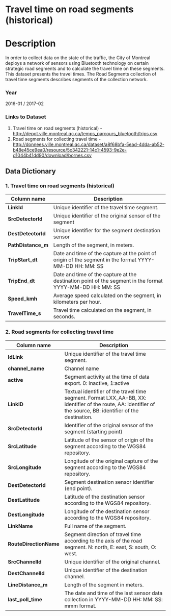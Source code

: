 
Travel time on road segments (historical)
=========================

# Description #  
In order to collect data on the state of the traffic, the City of Montreal deploys a network of sensors using Bluetooth 
technology on certain strategic road segments and to calculate the travel time on these segments. This dataset presents
the travel times. The Road Segments collection of travel time segments describes segments of the collection network.

### Year ###
2016-01 / 2017-02

### Links to Dataset ###
1. Travel time on road segments (historical) - http://depot.ville.montreal.qc.ca/temps_parcours_bluetooth/trips.csv
2. Road segments for collecting travel time - http://donnees.ville.montreal.qc.ca/dataset/a8f68bfa-5ead-4dda-ab52-b48e45ce9ea0/resource/5c342221-14c1-4593-9e2e-d1044b41dd90/download/bornes.csv

## Data Dictionary ##

### 1. Travel time on road segments (historical) ###

| Column name | Description |
|-------------|-------------|
| __LinkId__ | Unique identifier of the travel time segment.|
|__SrcDetectorId__ |Unique identifier of the original sensor of the segment |
| __DestDetectorId__ |Unique identifier for the segment destination sensor|
| __PathDistance_m__ |Length of the segment, in meters.|
| __TripStart_dt__ | Date and time of the capture at the point of origin of the segment in the format YYYY-MM-DD HH: MM: SS|
| __TripEnd_dt__ | Date and time of the capture at the destination point of the segment in the format YYYY-MM-DD HH: MM: SS|
| __Speed_kmh__ | Average speed calculated on the segment, in kilometers per hour.|
| __TravelTime_s__ | Travel time calculated on the segment, in seconds. |

### 2. Road segments for collecting travel time  ### 

| Column name | Description |
|-------------|-------------|
| __IdLink__ | Unique identifier of the travel time segment.|
|__channel_name__ | Channel name |
| __active__ | Segment activity at the time of data export. 0: inactive, 1:active |
| __LinkID__ | Textual identifier of the travel time segment. Format LXX_AA-BB, XX: identifier of the route, AA: identifier of the source, BB: identifier of the destination.|
| __SrcDetectorId__ | Identifier of the original sensor of the segment (starting point) |
| __SrcLatitude__ | Latitude of the sensor of origin of the segment according to the WGS84 repository. |
| __SrcLongitude__ | Longitude of the original capture of the segment according to the WGS84 repository. |
| __DestDetectorId__ | Segment destination sensor identifier (end point). |
| __DestLatitude__ | Latitude of the destination sensor according to the WGS84 repository. |
| __DestLongitude__ | Longitude of the destination sensor according to the WGS84 repository. |
| __LinkName__ | Full name of the segment. |
| __RouteDirectionName__ |Segment direction of travel time according to the axis of the road segment. N: north, E: east, S: south, O: west. |
| __SrcChannelId__ | Unique identifier of the original channel. |
| __DestChannelId__ | Unique identifier of the destination channel. |
| __LineDistance_m__ | Length of the segment in meters. |
| __last_poll_time__ | The date and time of the last sensor data collection in YYYY-MM-DD HH: MM: SS: mmm format. |
